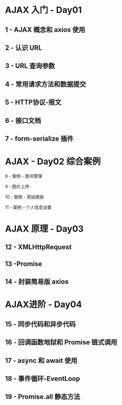 # AJAX 入门 - Day01

## 1 - AJAX 概念和 axios 使用

## 2 - 认识 URL

## 3 - URL 查询参数

## 4 - 常用请求方法和数据提交

## 5 - HTTP协议-报文

## 6 - 接口文档

## 7 -  form-serialize 插件

# AJAX - Day02 综合案例

8 - 案例 - 图书管理

9 - 图片上传

10 - 案例 - 网站换肤

11 - 案例 - 个人信息设置

# AJAX 原理 - Day03

## 12 - XMLHttpRequest

## 13 -Promise

## 14 - 封装简易版 axios

# AJAX进阶 - Day04

## 15 - 同步代码和异步代码

## 16 - 回调函数地狱和 Promise 链式调用

## 17 - async 和 await 使用

## 18 - 事件循环-EventLoop

## 19 - Promise.all 静态方法